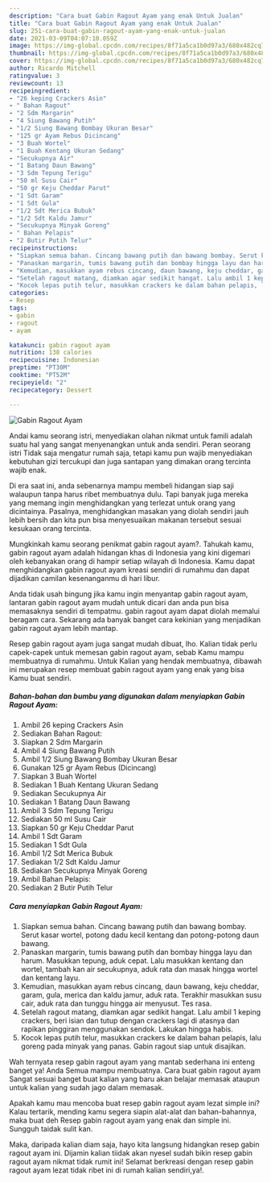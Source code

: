 ```yaml
---
description: "Cara buat Gabin Ragout Ayam yang enak Untuk Jualan"
title: "Cara buat Gabin Ragout Ayam yang enak Untuk Jualan"
slug: 251-cara-buat-gabin-ragout-ayam-yang-enak-untuk-jualan
date: 2021-03-09T04:07:10.059Z
image: https://img-global.cpcdn.com/recipes/8f71a5ca1b0d97a3/680x482cq70/gabin-ragout-ayam-foto-resep-utama.jpg
thumbnail: https://img-global.cpcdn.com/recipes/8f71a5ca1b0d97a3/680x482cq70/gabin-ragout-ayam-foto-resep-utama.jpg
cover: https://img-global.cpcdn.com/recipes/8f71a5ca1b0d97a3/680x482cq70/gabin-ragout-ayam-foto-resep-utama.jpg
author: Ricardo Mitchell
ratingvalue: 3
reviewcount: 13
recipeingredient:
- "26 keping Crackers Asin"
- " Bahan Ragout"
- "2 Sdm Margarin"
- "4 Siung Bawang Putih"
- "1/2 Siung Bawang Bombay Ukuran Besar"
- "125 gr Ayam Rebus Dicincang"
- "3 Buah Wortel"
- "1 Buah Kentang Ukuran Sedang"
- "Secukupnya Air"
- "1 Batang Daun Bawang"
- "3 Sdm Tepung Terigu"
- "50 ml Susu Cair"
- "50 gr Keju Cheddar Parut"
- "1 Sdt Garam"
- "1 Sdt Gula"
- "1/2 Sdt Merica Bubuk"
- "1/2 Sdt Kaldu Jamur"
- "Secukupnya Minyak Goreng"
- " Bahan Pelapis"
- "2 Butir Putih Telur"
recipeinstructions:
- "Siapkan semua bahan. Cincang bawang putih dan bawang bombay. Serut kasar wortel, potong dadu kecil kentang dan potong-potong daun bawang."
- "Panaskan margarin, tumis bawang putih dan bombay hingga layu dan harum. Masukkan tepung, aduk cepat. Lalu masukkan kentang dan wortel, tambah kan air secukupnya, aduk rata dan masak hingga wortel dan kentang layu."
- "Kemudian, masukkan ayam rebus cincang, daun bawang, keju cheddar, garam, gula, merica dan kaldu jamur, aduk rata. Terakhir masukkan susu cair, aduk rata dan tunggu hingga air menyusut. Tes rasa."
- "Setelah ragout matang, diamkan agar sedikit hangat. Lalu ambil 1 keping crackers, beri isian dan tutup dengan crackers lagi di atasnya dan rapikan pinggiran menggunakan sendok. Lakukan hingga habis."
- "Kocok lepas putih telur, masukkan crackers ke dalam bahan pelapis, lalu goreng pada minyak yang panas. Gabin ragout siap untuk disajikan."
categories:
- Resep
tags:
- gabin
- ragout
- ayam

katakunci: gabin ragout ayam 
nutrition: 138 calories
recipecuisine: Indonesian
preptime: "PT30M"
cooktime: "PT52M"
recipeyield: "2"
recipecategory: Dessert

---
```



![Gabin Ragout Ayam](https://img-global.cpcdn.com/recipes/8f71a5ca1b0d97a3/680x482cq70/gabin-ragout-ayam-foto-resep-utama.jpg)

Andai kamu seorang istri, menyediakan olahan nikmat untuk famili adalah suatu hal yang sangat menyenangkan untuk anda sendiri. Peran seorang istri Tidak saja mengatur rumah saja, tetapi kamu pun wajib menyediakan kebutuhan gizi tercukupi dan juga santapan yang dimakan orang tercinta wajib enak.

Di era  saat ini, anda sebenarnya mampu membeli hidangan siap saji walaupun tanpa harus ribet membuatnya dulu. Tapi banyak juga mereka yang memang ingin menghidangkan yang terlezat untuk orang yang dicintainya. Pasalnya, menghidangkan masakan yang diolah sendiri jauh lebih bersih dan kita pun bisa menyesuaikan makanan tersebut sesuai kesukaan orang tercinta. 



Mungkinkah kamu seorang penikmat gabin ragout ayam?. Tahukah kamu, gabin ragout ayam adalah hidangan khas di Indonesia yang kini digemari oleh kebanyakan orang di hampir setiap wilayah di Indonesia. Kamu dapat menghidangkan gabin ragout ayam kreasi sendiri di rumahmu dan dapat dijadikan camilan kesenanganmu di hari libur.

Anda tidak usah bingung jika kamu ingin menyantap gabin ragout ayam, lantaran gabin ragout ayam mudah untuk dicari dan anda pun bisa memasaknya sendiri di tempatmu. gabin ragout ayam dapat diolah memalui beragam cara. Sekarang ada banyak banget cara kekinian yang menjadikan gabin ragout ayam lebih mantap.

Resep gabin ragout ayam juga sangat mudah dibuat, lho. Kalian tidak perlu capek-capek untuk memesan gabin ragout ayam, sebab Kamu mampu membuatnya di rumahmu. Untuk Kalian yang hendak membuatnya, dibawah ini merupakan resep membuat gabin ragout ayam yang enak yang bisa Kamu buat sendiri.

<!--inarticleads1-->

##### Bahan-bahan dan bumbu yang digunakan dalam menyiapkan Gabin Ragout Ayam:

1. Ambil 26 keping Crackers Asin
1. Sediakan  Bahan Ragout:
1. Siapkan 2 Sdm Margarin
1. Ambil 4 Siung Bawang Putih
1. Ambil 1/2 Siung Bawang Bombay Ukuran Besar
1. Gunakan 125 gr Ayam Rebus (Dicincang)
1. Siapkan 3 Buah Wortel
1. Sediakan 1 Buah Kentang Ukuran Sedang
1. Sediakan Secukupnya Air
1. Sediakan 1 Batang Daun Bawang
1. Ambil 3 Sdm Tepung Terigu
1. Sediakan 50 ml Susu Cair
1. Siapkan 50 gr Keju Cheddar Parut
1. Ambil 1 Sdt Garam
1. Sediakan 1 Sdt Gula
1. Ambil 1/2 Sdt Merica Bubuk
1. Sediakan 1/2 Sdt Kaldu Jamur
1. Sediakan Secukupnya Minyak Goreng
1. Ambil  Bahan Pelapis:
1. Sediakan 2 Butir Putih Telur




<!--inarticleads2-->

##### Cara menyiapkan Gabin Ragout Ayam:

1. Siapkan semua bahan. Cincang bawang putih dan bawang bombay. Serut kasar wortel, potong dadu kecil kentang dan potong-potong daun bawang.
1. Panaskan margarin, tumis bawang putih dan bombay hingga layu dan harum. Masukkan tepung, aduk cepat. Lalu masukkan kentang dan wortel, tambah kan air secukupnya, aduk rata dan masak hingga wortel dan kentang layu.
1. Kemudian, masukkan ayam rebus cincang, daun bawang, keju cheddar, garam, gula, merica dan kaldu jamur, aduk rata. Terakhir masukkan susu cair, aduk rata dan tunggu hingga air menyusut. Tes rasa.
1. Setelah ragout matang, diamkan agar sedikit hangat. Lalu ambil 1 keping crackers, beri isian dan tutup dengan crackers lagi di atasnya dan rapikan pinggiran menggunakan sendok. Lakukan hingga habis.
1. Kocok lepas putih telur, masukkan crackers ke dalam bahan pelapis, lalu goreng pada minyak yang panas. Gabin ragout siap untuk disajikan.




Wah ternyata resep gabin ragout ayam yang mantab sederhana ini enteng banget ya! Anda Semua mampu membuatnya. Cara buat gabin ragout ayam Sangat sesuai banget buat kalian yang baru akan belajar memasak ataupun untuk kalian yang sudah jago dalam memasak.

Apakah kamu mau mencoba buat resep gabin ragout ayam lezat simple ini? Kalau tertarik, mending kamu segera siapin alat-alat dan bahan-bahannya, maka buat deh Resep gabin ragout ayam yang enak dan simple ini. Sungguh taidak sulit kan. 

Maka, daripada kalian diam saja, hayo kita langsung hidangkan resep gabin ragout ayam ini. Dijamin kalian tiidak akan nyesel sudah bikin resep gabin ragout ayam nikmat tidak rumit ini! Selamat berkreasi dengan resep gabin ragout ayam lezat tidak ribet ini di rumah kalian sendiri,ya!.

